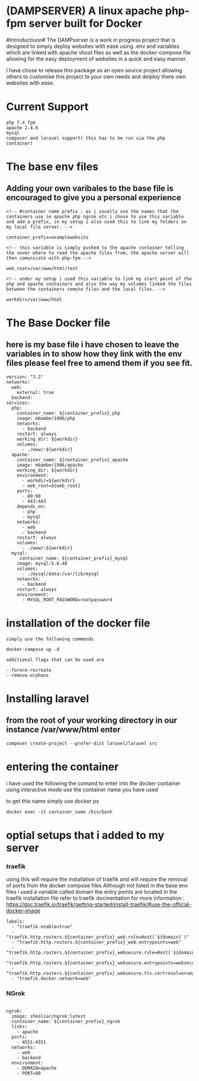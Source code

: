 # (DAMPSERVER)  A linux apache php-fpm server built for Docker #

#Introductiuon#
The DAMPserver is  a work in progress project that is designed to simply deploy websites with ease using .env and variables which are linked with apache vhost files as well as the docker-compose file  allowing for the easy deployment of websites in a quick and easy manner.

I have chose to release this package as an open source project  allowing others to customise this project to your own needs and delploy there own websites with ease.

# Current Support 
```
php 7.4 fpm
apache 2.4.6
mysql 
composer and laravel support( this has to be run via the php container)

```
# The base env files
## Adding your own varibales to the base file is encouraged to give you a personal experience
```
<!-- #container name prefix : as i usually use the names that the containers use ie apache php ngrok etc i chose to use this variable and add a prefix, in my setup i also used this to link my folders on my local file server. -->

container_prefix=examplewebsite

<!-- this variable is simply pushed to the apache container telling the sever where to read the apache files from, the apache server will then comunicate with php-fpm -->

web_root=/var/www/html/test

<!-- under my setup i used this variable to link my start point of the php and apache containers and also the way my volumes linked the files between the containers remote files and the local files. -->

workdir=/var/www/html
```
# The Base Docker file

## here is my base file i have chosen to leave the variables in to show how they link with the env files please feel free to amend them if you see fit.
```
version: "3.2"
networks:
  web:
    external: true
  backend:
services:
  php:
    container_name: ${container_prefix}_php
    image: mbamber1986/php
    networks:
      - backend
    restart: always
    working_dir: ${workdir} 
    volumes:
      - ./www/:${workdir}
  apache:
    container_name: ${container_prefix}_apache
    image: mbamber1986/apache
    working_dir: ${workdir}
    environment:
      - workdir=${workdir}
      - web_root=${web_root}
    ports:
      - 80:80
      - 443:443
    depends_on:
      - php
      - mysql
    networks:
      - web
      - backend
    restart: always
    volumes:
      - ./www/:${workdir}
  mysql:
     container_name: ${container_prefix}_mysql
    image: mysql:5.6.40
    volumes:
      - ./mysql/data:/var/lib/mysql
    networks:
      - backend
    restart: always
    environment:
      - MYSQL_ROOT_PASSWORD=rootpassword
  ```

  # installation of the docker file 

  ```
  simply use the following commands 

  docker-compose up -d

  additional flags that can be used are 

  --forece-recreate
  --remove-orphans
```

# Installing laravel


## from the root of your working directory in our instance /var/www/html enter 

```
composer create-project --prefer-dist laravel/laravel src

```

# entering the container 

i have used the following the comand to enter into the docker container  using interactive mode use the container name you have used 

to get this name simply use docker ps

```
docker exec -it container_name /bin/bash
```


# optial setups that i added to my server 

### traefik
using this will require the installation of traefik and will require the removal of ports from the docker compose files
Although not listed in the base env files i used a variable called domain the entry points are located in the traefik installation file refer to traefik docmentation for more information : https://doc.traefik.io/traefik/getting-started/install-traefik/#use-the-official-docker-image

```
labels:
  - "traefik.enable=true"
  - "traefik.http.routers.${container_prefix}_web.rule=Host(`${domain}`)"
  - "traefik.http.routers.${container_prefix}_web.entrypoints=web"
  - "traefik.http.routers.${container_prefix}_websecure.rule=Host(`${domain}`)"
  - "traefik.http.routers.${container_prefix}_websecure.entrypoints=websecure"
  - "traefik.http.routers.${container_prefix}_websecure.tls.certresolver=myresolver"
  - "traefik.docker.network=web"

```

### NGrok

```

ngrok:
  image: shkoliar/ngrok:latest
  container_name: ${container_prefix}_ngrok
  links: 
    - apache
  ports:
    - 4551:4551
  networks:
    - web
    - backend
  environment:
    - DOMAIN=apache
    - PORT=80

```



